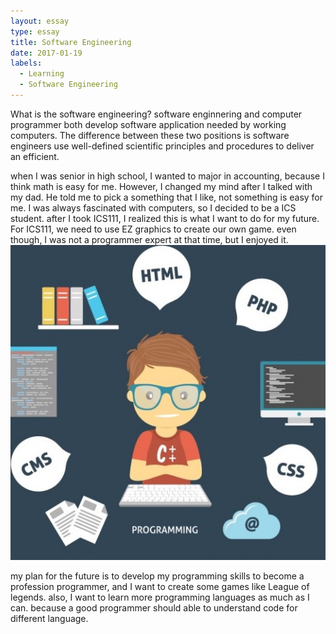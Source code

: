 ```yaml
---
layout: essay
type: essay
title: Software Engineering
date: 2017-01-19
labels:
  - Learning
  - Software Engineering
---
```


What is the software engineering? software enginnering and computer programmer both develop software application needed by
working computers. The difference between these two positions is software engineers use well-defined scientific principles
and procedures to deliver an efficient.

when I was senior in high school, I wanted to major in accounting, because I think math is easy for me. However, I changed 
my mind after I talked with my dad. He told me to pick a something that I like, not something is easy for me. I was always 
fascinated with computers, so I decided to be a ICS student. after I took ICS111, I realized this is what I want to do for
my future. For ICS111, we need to use EZ graphics to create our own game. even though, I was not a programmer expert at that
time, but I enjoyed it.
<img src="../images/software.jpg">

my plan for the future is to develop my programming skills to become a profession programmer, and I want to create some games
like League of legends. also, I want to learn more programming languages as much as I can. because a good programmer should
able to understand code for different language.
